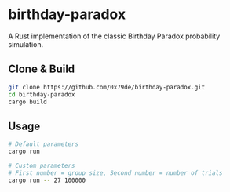 # birthday-paradox

A Rust implementation of the classic Birthday Paradox probability simulation.

## Clone & Build

```bash
git clone https://github.com/0x79de/birthday-paradox.git
cd birthday-paradox
cargo build
```

## Usage

```bash
# Default parameters 
cargo run 

# Custom parameters 
# First number = group size, Second number = number of trials
cargo run -- 27 100000
```
